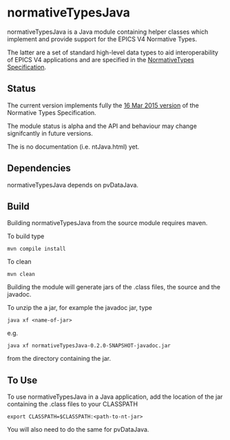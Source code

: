 normativeTypesJava
==================

normativeTypesJava is a Java module containing helper classes which implement
and provide support for the EPICS V4 Normative Types.

The latter are a set of standard high-level data types to aid interoperability
of EPICS V4 applications and are specified in the
[NormativeTypes Specification](http://epics-pvdata.sourceforge.net/alpha/normativeTypes/normativeTypes.html).


Status
------

The current version implements fully the
[16 Mar 2015 version](http://epics-pvdata.sourceforge.net/alpha/normativeTypes/normativeTypes_20150316.html)
 of the Normative Types Specification.

The module status is alpha and the API and behaviour may change signifcantly
in future versions.

The is no documentation (i.e. ntJava.html) yet.

Dependencies
------------

normativeTypesJava depends on pvDataJava.


Build
-----

Building normativeTypesJava from the source module requires maven.

To build type

    mvn compile install

To clean

    mvn clean

Building the module will generate jars of the .class files, the source
and the javadoc.

To unzip the a jar, for example the javadoc jar, type

    java xf <name-of-jar>
e.g.

    java xf normativeTypesJava-0.2.0-SNAPSHOT-javadoc.jar

from the directory containing the jar.


To Use
------

To use normativeTypesJava in a Java application, add the location of the jar
containing the .class files to your CLASSPATH

    export CLASSPATH=$CLASSPATH:<path-to-nt-jar>


You will also need to do the same for pvDataJava.


